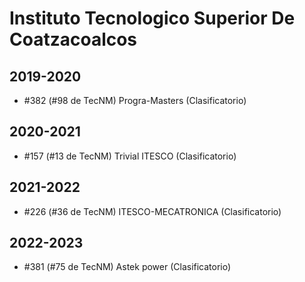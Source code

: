 # Instituto Tecnologico Superior De Coatzacoalcos

## 2019-2020

- #382 (#98 de TecNM) Progra-Masters (Clasificatorio)

## 2020-2021

- #157 (#13 de TecNM) Trivial ITESCO (Clasificatorio)

## 2021-2022

- #226 (#36 de TecNM) ITESCO-MECATRONICA (Clasificatorio)

## 2022-2023

- #381 (#75 de TecNM) Astek power (Clasificatorio)


